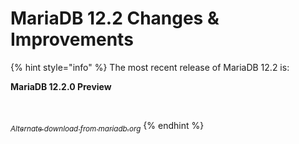 # MariaDB 12.2 Changes & Improvements

{% hint style="info" %}
The most recent release of MariaDB 12.2 is:

**​MariaDB 12.2.0 Preview**

**​**

​[<sub>_Alternate download from mariadb.org_</sub>](https://downloads.mariadb.org/mariadb/12.2.0/)
{% endhint %}
